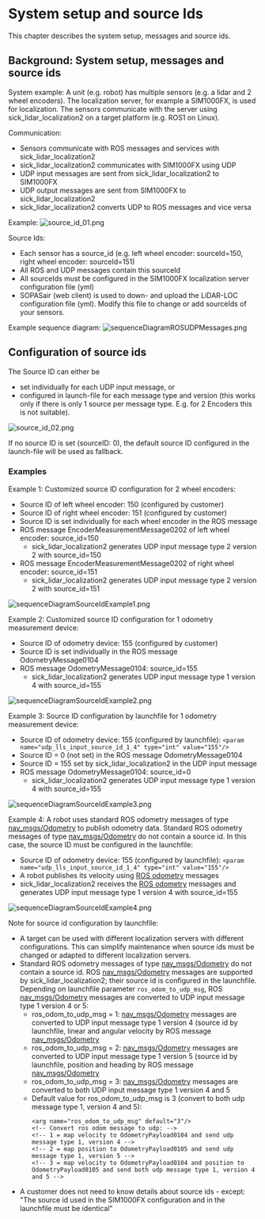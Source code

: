 # System setup and source Ids

This chapter describes the system setup, messages and source ids.

## Background: System setup, messages and source ids

System example: A unit (e.g. robot) has multiple sensors (e.g. a lidar and 2 wheel encoders). The localization server, for example a SIM1000FX, is used for localization. The sensors communicate with the server using sick_lidar_localization2 on a target platform (e.g. ROS1 on Linux).

Communication:
* Sensors communicate with ROS messages and services with sick_lidar_localization2
* sick_lidar_localization2 communicates with SIM1000FX using UDP
* UDP input messages are sent from sick_lidar_localization2 to SIM1000FX
* UDP output messages are sent from SIM1000FX to sick_lidar_localization2
* sick_lidar_localization2 converts UDP to ROS messages and vice versa

Example:
![source_id_01.png](source_id_01.png)

Source Ids:
* Each sensor has a source_id (e.g. left wheel encoder: sourceId=150, right wheel encoder: sourceId=151)
* All ROS and UDP messages contain this sourceId
* All sourceIds must be configured in the SIM1000FX localization server configuration file (yml)
* SOPASair (web client) is used to down- and upload the LiDAR-LOC configuration file (yml). Modify this file to change or add sourceIds of your sensors.

Example sequence diagram:
![sequenceDiagramROSUDPMessages.png](sequenceDiagramROSUDPMessages.png)

## Configuration of source ids

The Source ID can either be 
* set individually for each UDP input message, or
* configured in launch-file for each message type and version (this works only if there is only 1 source per message type. E.g. for 2 Encoders this is not suitable).

![source_id_02.png](source_id_02.png)

If no source ID is set (sourceID: 0), the default source ID configured in the launch-file will be used as fallback.

### Examples

Example 1: Customized source ID configuration for 2 wheel encoders:
* Source ID of left wheel encoder: 150 (configured by customer)
* Source ID of right wheel encoder: 151 (configured by customer)
* Source ID is set individually for each wheel encoder in the ROS message
* ROS message EncoderMeasurementMessage0202 of left wheel encoder: source_id=150
   * sick_lidar_localization2 generates UDP input message type 2 version 2 with source_id=150
* ROS message EncoderMeasurementMessage0202 of right wheel encoder: source_id=151
   * sick_lidar_localization2 generates UDP input message type 2 version 2 with source_id=151

![sequenceDiagramSourceIdExample1.png](sequenceDiagramSourceIdExample1.png)

Example 2: Customized source ID configuration for 1 odometry measurement device:
* Source ID of odometry device: 155 (configured by customer)
* Source ID is set individually in the ROS message OdometryMessage0104
* ROS message OdometryMessage0104: source_id=155
   * sick_lidar_localization2 generates UDP input message type 1 version 4 with source_id=155

![sequenceDiagramSourceIdExample2.png](sequenceDiagramSourceIdExample2.png)

Example 3: Source ID configuration by launchfile for 1 odometry measurement device:
* Source ID of odometry device: 155 (configured by launchfile):
   `<param name="udp_lls_input_source_id_1_4" type="int" value="155"/>`
* Source ID = 0 (not set) in the ROS message OdometryMessage0104
* Source ID = 155 set by sick_lidar_localization2 in the UDP input message
* ROS message OdometryMessage0104: source_id=0
   * sick_lidar_localization2 generates UDP input message type 1 version 4 with source_id=155

![sequenceDiagramSourceIdExample3.png](sequenceDiagramSourceIdExample3.png)

Example 4: A robot uses standard ROS odometry messages of type [nav_msgs/Odometry](http://docs.ros.org/en/noetic/api/nav_msgs/html/msg/Odometry.html) to publish odometry data. Standard ROS odometry messages of type [nav_msgs/Odometry](http://docs.ros.org/en/noetic/api/nav_msgs/html/msg/Odometry.html) do not contain a source id. In this case, the source ID must be configured in the launchfile:
* Source ID of odometry device: 155 (configured by launchfile):
   `<param name="udp_lls_input_source_id_1_4" type="int" value="155"/>`
* A robot publishes its velocity using [ROS odometry](http://docs.ros.org/en/noetic/api/nav_msgs/html/msg/Odometry.html) messages
* sick_lidar_localization2 receives the [ROS odometry](http://docs.ros.org/en/noetic/api/nav_msgs/html/msg/Odometry.html) messages and generates UDP input message type 1 version 4 with source_id=155

![sequenceDiagramSourceIdExample4.png](sequenceDiagramSourceIdExample4.png)

Note for source id configuration by launchfile:
   * A target can be used with different localization servers with different configurations. This can simplify maintenance when source ids must be changed or adapted to different localization servers.
   * Standard ROS odometry messages of type [nav_msgs/Odometry](http://docs.ros.org/en/noetic/api/nav_msgs/html/msg/Odometry.html) do not contain a source id. ROS [nav_msgs/Odometry](http://docs.ros.org/en/noetic/api/nav_msgs/html/msg/Odometry.html) messages are supported by sick_lidar_localization2; their source id is configured in the launchfile. Depending on launchfile parameter `ros_odom_to_udp_msg`, ROS [nav_msgs/Odometry](http://docs.ros.org/en/noetic/api/nav_msgs/html/msg/Odometry.html) messages are converted to UDP input message type 1 version 4 or 5:
      * ros_odom_to_udp_msg = 1: [nav_msgs/Odometry](http://docs.ros.org/en/noetic/api/nav_msgs/html/msg/Odometry.html) messages are converted to UDP input message type 1 version 4 (source id by launchfile, linear and angular velocity by ROS message [nav_msgs/Odometry](http://docs.ros.org/en/noetic/api/nav_msgs/html/msg/Odometry.html)
      * ros_odom_to_udp_msg = 2: [nav_msgs/Odometry](http://docs.ros.org/en/noetic/api/nav_msgs/html/msg/Odometry.html) messages are converted to UDP input message type 1 version 5 (source id by launchfile, position and heading by ROS message [nav_msgs/Odometry](http://docs.ros.org/en/noetic/api/nav_msgs/html/msg/Odometry.html)
      * ros_odom_to_udp_msg = 3: [nav_msgs/Odometry](http://docs.ros.org/en/noetic/api/nav_msgs/html/msg/Odometry.html) messages are converted to both UDP input message type 1 version 4 and 5
      * Default value for ros_odom_to_udp_msg is 3 (convert to both udp message type 1, version 4 and 5):
         ```
        <arg name="ros_odom_to_udp_msg" default="3"/>          
        <!-- Convert ros odom message to udp: -->
        <!-- 1 = map velocity to OdometryPayload0104 and send udp message type 1, version 4 -->
        <!-- 2 = map position to OdometryPayload0105 and send udp message type 1, version 5 -->
        <!-- 3 = map velocity to OdometryPayload0104 and position to OdometryPayload0105 and send both udp message type 1, version 4 and 5 -->
         ```
   * A customer does not need to know details about source ids - except: "The source id used in the SIM1000FX configuration and in the launchfile must be identical"

